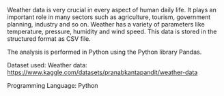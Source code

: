 Weather data is very crucial in every aspect of human daily life. It plays an important role in many sectors such as agriculture, tourism, government planning, industry and so on. Weather has a variety of parameters like temperature, pressure, humidity and wind speed. This data is stored in the structured format as CSV file.

The analysis is performed in Python using the Python library Pandas.

Dataset used:
Weather data: https://www.kaggle.com/datasets/pranabkantapandit/weather-data

Programming Language: Python
